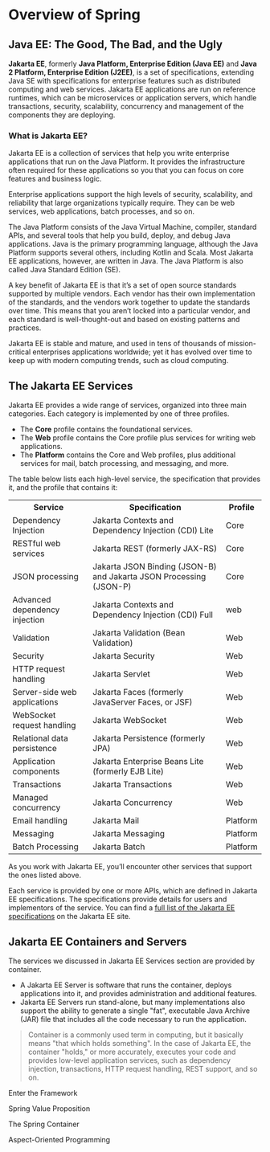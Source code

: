 # Overview of Spring

## Java EE: The Good, The Bad, and the Ugly

**Jakarta EE**, formerly **Java Platform, Enterprise Edition (Java EE)** and **Java 2 Platform, Enterprise Edition (J2EE)**, is a set of specifications, extending Java SE with specifications for enterprise features such as distributed computing and web services. Jakarta EE applications are run on reference runtimes, which can be microservices or application servers, which handle transactions, security, scalability, concurrency and management of the components they are deploying.

### What is Jakarta EE?

Jakarta EE is a collection of services that help you write enterprise applications that run on the Java Platform. It provides the infrastructure often required for these applications so you that you can focus on core features and business logic.

Enterprise applications support the high levels of security, scalability, and reliability that large organizations typically require. They can be web services, web applications, batch processes, and so on.

The Java Platform consists of the Java Virtual Machine, compiler, standard APIs, and several tools that help you build, deploy, and debug Java applications. Java is the primary programming language, although the Java Platform supports several others, including Kotlin and Scala. Most Jakarta EE applications, however, are written in Java. The Java Platform is also called Java Standard Edition (SE).

A key benefit of Jakarta EE is that it’s a set of open source standards supported by multiple vendors. Each vendor has their own implementation of the standards, and the vendors work together to update the standards over time. This means that you aren’t locked into a particular vendor, and each standard is well-thought-out and based on existing patterns and practices.

Jakarta EE is stable and mature, and used in tens of thousands of mission-critical enterprises applications worldwide; yet it has evolved over time to keep up with modern computing trends, such as cloud computing.


## The Jakarta EE Services

Jakarta EE provides a wide range of services, organized into three main categories. Each category is implemented by one of three profiles. 
- The **Core** profile contains the foundational services.
- The **Web** profile contains the Core profile plus services for writing web applications.
- The **Platform** contains the Core and Web profiles, plus additional services for mail, batch processing, and messaging, and more.

The table below lists each high-level service, the specification that provides it, and the profile that contains it:

<table>
    <tr><th>Service</th><th>Specification</th><th>Profile</th></tr>
    <tr>
        <td>Dependency Injection</td>
        <td>Jakarta Contexts and Dependency Injection (CDI) Lite</td>
        <td>Core</td>
    </tr>
    <tr>
        <td>RESTful web services</td>
        <td>Jakarta REST (formerly JAX-RS)</td>
        <td>Core</td>
    </tr>
    <tr>
        <td>JSON processing</td>
        <td>Jakarta JSON Binding (JSON-B) and Jakarta JSON Processing (JSON-P)</td>
        <td>Core</td>
    </tr>
    <tr>
        <td>Advanced dependency injection</td>
        <td>Jakarta Contexts and Dependency Injection (CDI) Full</td>
        <td>web</td>
    </tr>
    <tr>
        <td>Validation</td>
        <td>Jakarta Validation (Bean Validation)</td>
        <td>Web</td>
    </tr>
    <tr>
        <td>Security</td>
        <td>Jakarta Security</td>
        <td>Web</td>
    </tr>
    <tr>
        <td>HTTP request handling</td>
        <td>Jakarta Servlet</td>
        <td>Web</td>
    </tr>
    <tr>
        <td>Server-side web applications</td>
        <td>Jakarta Faces (formerly JavaServer Faces, or JSF)</td>
        <td>Web</td>
    </tr>
    <tr>
        <td>WebSocket request handling</td>
        <td>Jakarta WebSocket</td>
        <td>Web</td>
    </tr>
    <tr>
        <td>Relational data persistence</td>
        <td>Jakarta Persistence (formerly JPA)</td>
        <td>Web</td>
    </tr>
    <tr>
        <td>Application components</td>
        <td>Jakarta Enterprise Beans Lite (formerly EJB Lite)</td>
        <td>Web</td>
    </tr>
    <tr>
        <td>Transactions</td>
        <td>Jakarta Transactions</td>
        <td>Web</td>
    </tr>
    <tr>
        <td>Managed concurrency</td>
        <td>Jakarta Concurrency</td>
        <td>Web</td>
    </tr>
    <tr>
        <td>Email handling</td>
        <td>Jakarta Mail</td>
        <td>Platform</td>
    </tr>
    <tr>
        <td>Messaging</td>
        <td>Jakarta Messaging</td>
        <td>Platform</td>
    </tr>
    <tr>
        <td>Batch Processing</td>
        <td>Jakarta Batch</td>
        <td>Platform</td>
    </tr>
</table>

As you work with Jakarta EE, you’ll encounter other services that support the ones listed above.

Each service is provided by one or more APIs, which are defined in Jakarta EE specifications. The specifications provide details for users and implementors of the service. You can find a [full list of the Jakarta EE specifications](https://jakarta.ee/specifications/) on the Jakarta EE site.

## Jakarta EE Containers and Servers

The services we discussed in Jakarta EE Services section are provided by container. 
- A Jakarta EE Server is software that runs the container, deploys applications into it, and provides administration and additional features.
- Jakarta EE Servers run stand-alone, but many implementations also support the ability to generate a single "fat", executable Java Archive (JAR) file that includes all the code necessary to run the application.

> Container is a commonly used term in computing, but it basically means "that which holds something". In the case of Jakarta EE, the container "holds," or more accurately, executes your code and provides low-level application services, such as dependency injection, transactions, HTTP request handling, REST support, and so on.

Enter the Framework

Spring Value Proposition

The Spring Container

Aspect-Oriented Programming
 
